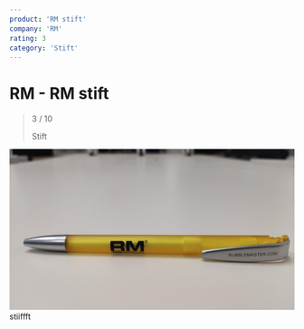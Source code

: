 ```yaml
---
product: 'RM stift'
company: 'RM'
rating: 3
category: 'Stift'
---
```


# RM - RM stift
>
> 3 / 10
>
> Stift

![RM stift](./assets/rm-rm-stift-798b97e7-3b2e-4233-98ee-b891f0d00996.jpg)
stiiffft
